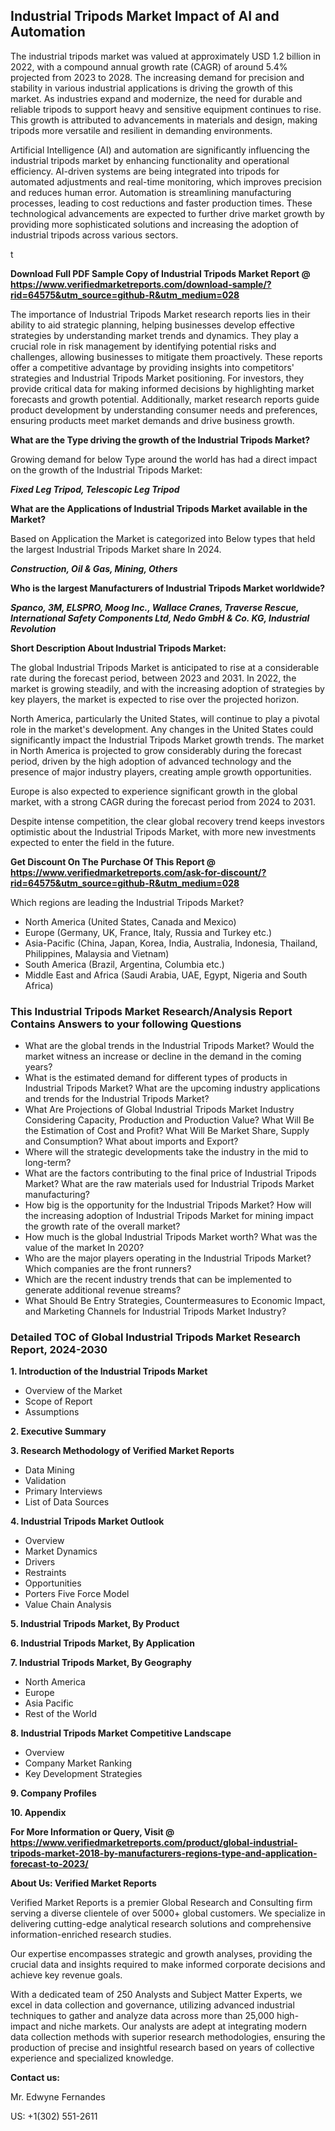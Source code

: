 <h2>Industrial Tripods Market Impact of AI and Automation</h2><p>The industrial tripods market was valued at approximately USD 1.2 billion in 2022, with a compound annual growth rate (CAGR) of around 5.4% projected from 2023 to 2028. The increasing demand for precision and stability in various industrial applications is driving the growth of this market. As industries expand and modernize, the need for durable and reliable tripods to support heavy and sensitive equipment continues to rise. This growth is attributed to advancements in materials and design, making tripods more versatile and resilient in demanding environments.</p><p>Artificial Intelligence (AI) and automation are significantly influencing the industrial tripods market by enhancing functionality and operational efficiency. AI-driven systems are being integrated into tripods for automated adjustments and real-time monitoring, which improves precision and reduces human error. Automation is streamlining manufacturing processes, leading to cost reductions and faster production times. These technological advancements are expected to further drive market growth by providing more sophisticated solutions and increasing the adoption of industrial tripods across various sectors.</p>t</p><p id="" class=""><strong>Download Full PDF Sample Copy of Industrial Tripods Market Report @ <a href="https://www.verifiedmarketreports.com/download-sample/?rid=64575&utm_source=github-R&utm_medium=028" target="_blank">https://www.verifiedmarketreports.com/download-sample/?rid=64575&utm_source=github-R&utm_medium=028</a></strong></p><p>The importance of&nbsp;Industrial Tripods Market research reports lies in their ability to aid strategic planning, helping businesses develop effective strategies by understanding market trends and dynamics. They play a crucial role in risk management by identifying potential risks and challenges, allowing businesses to mitigate them proactively. These reports offer a competitive advantage by providing insights into competitors' strategies and Industrial Tripods Market positioning. For investors, they provide critical data for making informed decisions by highlighting market forecasts and growth potential. Additionally, market research reports guide product development by understanding consumer needs and preferences, ensuring products meet market demands and drive business growth.</p><p><strong>What are the&nbsp;Type driving the growth of the Industrial Tripods Market?</strong></p><p id="" class="">Growing demand for below Type around the world has had a direct impact on the growth of the Industrial Tripods Market:</p><em><strong>Fixed Leg Tripod, Telescopic Leg Tripod</strong></em></p><strong>What are the&nbsp;Applications&nbsp;of Industrial Tripods Market available in the Market?</strong></p><p id="" class="">Based on Application the Market is categorized into Below types that held the largest Industrial Tripods Market share In 2024.</p><em><strong>Construction, Oil & Gas, Mining, Others</strong></em></p><strong>Who is the largest Manufacturers of Industrial Tripods Market worldwide?</strong></p><p><em><strong>Spanco, 3M, ELSPRO, Moog Inc., Wallace Cranes, Traverse Rescue, International Safety Components Ltd, Nedo GmbH & Co. KG, Industrial Revolution</strong></em></p><p id="" class=""><strong>Short Description About Industrial Tripods Market:</strong></p><p>The global Industrial Tripods Market is anticipated to rise at a considerable rate during the forecast period, between 2023 and 2031. In 2022, the market is growing steadily, and with the increasing adoption of strategies by key players, the market is expected to rise over the projected horizon.</p><p>North America, particularly the United States, will continue to play a pivotal role in the market's development. Any changes in the United States could significantly impact the Industrial Tripods Market growth trends. The market in North America is projected to grow considerably during the forecast period, driven by the high adoption of advanced technology and the presence of major industry players, creating ample growth opportunities.</p><p>Europe is also expected to experience significant growth in the global market, with a strong CAGR during the forecast period from 2024 to 2031.</p><p>Despite intense competition, the clear global recovery trend keeps investors optimistic about the Industrial Tripods Market, with more new investments expected to enter the field in the future.</p><p id="" class=""><strong>Get Discount On The Purchase Of This Report @ <a href="https://www.verifiedmarketreports.com/ask-for-discount/?rid=64575&utm_source=github-R&utm_medium=028" target="_blank">https://www.verifiedmarketreports.com/ask-for-discount/?rid=64575&utm_source=github-R&utm_medium=028</a></strong></p>Which regions are leading the Industrial Tripods Market?</p><ul><li>North America (United States, Canada and Mexico)</li><li>Europe (Germany, UK, France, Italy, Russia and Turkey etc.)</li><li>Asia-Pacific (China, Japan, Korea, India, Australia, Indonesia, Thailand, Philippines, Malaysia and Vietnam)</li><li>South America (Brazil, Argentina, Columbia etc.)</li><li>Middle East and Africa (Saudi Arabia, UAE, Egypt, Nigeria and South Africa)</li></ul><h3 id="" class="">This Industrial Tripods Market Research/Analysis Report Contains Answers to your following Questions</h3><ul><li>What are the global trends in the Industrial Tripods Market? Would the market witness an increase or decline in the demand in the coming years?</li><li>What is the estimated demand for different types of products in Industrial Tripods Market? What are the upcoming industry applications and trends for the Industrial Tripods Market?</li><li>What Are Projections of Global Industrial Tripods Market Industry Considering Capacity, Production and Production Value? What Will Be the Estimation of Cost and Profit? What Will Be Market Share, Supply and Consumption? What about imports and Export?</li><li>Where will the strategic developments take the industry in the mid to long-term?</li><li>What are the factors contributing to the final price of Industrial Tripods Market? What are the raw materials used for Industrial Tripods Market manufacturing?</li><li>How big is the opportunity for the Industrial Tripods Market? How will the increasing adoption of Industrial Tripods Market for mining impact the growth rate of the overall market?</li><li>How much is the global Industrial Tripods Market worth? What was the value of the market In 2020?</li><li>Who are the major players operating in the Industrial Tripods Market? Which companies are the front runners?</li><li>Which are the recent industry trends that can be implemented to generate additional revenue streams?</li><li>What Should Be Entry Strategies, Countermeasures to Economic Impact, and Marketing Channels for Industrial Tripods Market Industry?</li></ul><h3 id="" class="">Detailed TOC of Global Industrial Tripods Market Research Report, 2024-2030</h3><p id="" class=""><strong>1. Introduction of the Industrial Tripods Market</strong></p><ul><li>Overview of the Market</li><li>Scope of Report</li><li>Assumptions</li></ul><p id="" class=""><strong>2. Executive Summary</strong></p><p id="" class=""><strong>3. Research Methodology of Verified Market Reports</strong></p><ul><li>Data Mining</li><li>Validation</li><li>Primary Interviews</li><li>List of Data Sources</li></ul><p id="" class=""><strong>4. Industrial Tripods Market Outlook</strong></p><ul><li>Overview</li><li>Market Dynamics</li><li>Drivers</li><li>Restraints</li><li>Opportunities</li><li>Porters Five Force Model</li><li>Value Chain Analysis</li></ul><p id="" class=""><strong>5. Industrial Tripods Market, By Product</strong></p><p id="" class=""><strong>6. Industrial Tripods Market, By Application</strong></p><p id="" class=""><strong>7. Industrial Tripods Market, By Geography</strong></p><ul><li>North America</li><li>Europe</li><li>Asia Pacific</li><li>Rest of the World</li></ul><p id="" class=""><strong>8. Industrial Tripods Market Competitive Landscape</strong></p><ul><li>Overview</li><li>Company Market Ranking</li><li>Key Development Strategies</li></ul><p id="" class=""><strong>9. Company Profiles</strong></p><p id="" class=""><strong>10. Appendix</strong></p><p id="" class=""><strong>For More Information or Query, Visit @ <a href="https://www.verifiedmarketreports.com/product/global-industrial-tripods-market-2018-by-manufacturers-regions-type-and-application-forecast-to-2023/" target="_blank">https://www.verifiedmarketreports.com/product/global-industrial-tripods-market-2018-by-manufacturers-regions-type-and-application-forecast-to-2023/</a></strong></p><p id="" class=""><strong>About Us: Verified Market Reports</strong></p><p id="" class="">Verified Market Reports is a premier Global Research and Consulting firm serving a diverse clientele of over 5000+ global customers. We specialize in delivering cutting-edge analytical research solutions and comprehensive information-enriched research studies.</p><p id="" class="">Our expertise encompasses strategic and growth analyses, providing the crucial data and insights required to make informed corporate decisions and achieve key revenue goals.</p><p id="" class="">With a dedicated team of 250 Analysts and Subject Matter Experts, we excel in data collection and governance, utilizing advanced industrial techniques to gather and analyze data across more than 25,000 high-impact and niche markets. Our analysts are adept at integrating modern data collection methods with superior research methodologies, ensuring the production of precise and insightful research based on years of collective experience and specialized knowledge.</p><p id="" class=""><strong>Contact us:</strong></p><p id="" class="">Mr. Edwyne Fernandes</p><p id="" class="">US: +1(302) 551-2611</p>